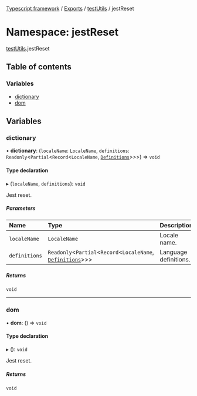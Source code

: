 [Typescript framework](../index.md) / [Exports](../modules.md) / [testUtils](testUtils.md) / jestReset

# Namespace: jestReset

[testUtils](testUtils.md).jestReset

## Table of contents

### Variables

- [dictionary](testUtils.jestReset.md#dictionary)
- [dom](testUtils.jestReset.md#dom)

## Variables

### dictionary

• **dictionary**: (`localeName`: `LocaleName`, `definitions`: `Readonly`<`Partial`<`Record`<`LocaleName`, [`Definitions`](../classes/facade_implementations_lang_dictionary_Definitions.Definitions.md)\>\>\>) => `void`

#### Type declaration

▸ (`localeName`, `definitions`): `void`

Jest reset.

##### Parameters

| Name | Type | Description |
| :------ | :------ | :------ |
| `localeName` | `LocaleName` | Locale name. |
| `definitions` | `Readonly`<`Partial`<`Record`<`LocaleName`, [`Definitions`](../classes/facade_implementations_lang_dictionary_Definitions.Definitions.md)\>\>\> | Language definitions. |

##### Returns

`void`

___

### dom

• **dom**: () => `void`

#### Type declaration

▸ (): `void`

Jest reset.

##### Returns

`void`
